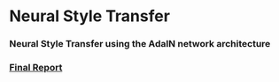 # Neural Style Transfer

### Neural Style Transfer using the AdaIN network architecture

### [Final Report](ELEC475_Lab2Report.pdf)
